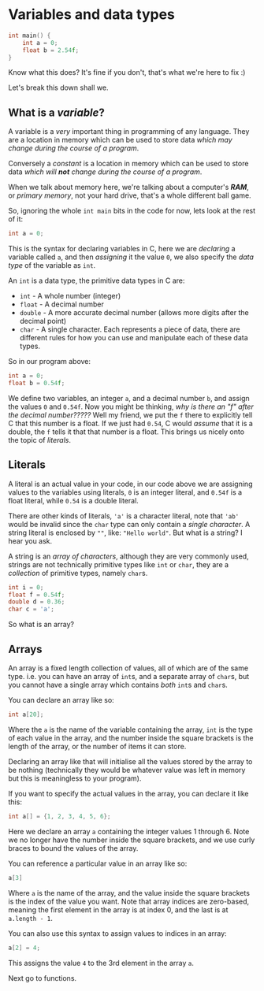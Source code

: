 # Variables and data types
```c
int main() {
	int a = 0;
	float b = 2.54f;
}
```

Know what this does? It's fine if you don't, that's what we're here to fix :)

Let's break this down shall we.

## What is a _variable_?
A variable is a _very_ important thing in programming of any language. They are a location in memory which can be used to store data _which may change during the course of a program_.

Conversely a _constant_ is a location in memory which can be used to store data _which will **not** change during the course of a program_.

When we talk about memory here, we're talking about a computer's _**RAM**_, or _primary memory_, not your hard drive, that's a whole different ball game.

So, ignoring the whole `int main` bits in the code for now, lets look at the rest of it:
```c
int a = 0;
```
This is the syntax for declaring variables in C, here we are _declaring_ a variable called `a`, and then _assigning_ it the value `0`, we also specify the _data type_ of the variable as `int`.

An `int` is a data type, the primitive data types in C are:
- `int` - A whole number (integer)
- `float` - A decimal number
- `double` - A more accurate decimal number (allows more digits after the decimal point)
- `char` - A single character.
Each represents a piece of data, there are different rules for how you can use and manipulate each of these data types.

So in our program above:
```c
int a = 0;
float b = 0.54f;
```
We define two variables, an integer `a`, and a decimal number `b`, and assign the values `0` and `0.54f`. Now you might be thinking, _why is there an "f" after the decimal number?????_ Well my friend, we put the `f` there to explicitly tell C that this number is a float. If we just had `0.54`, C would _assume_ that it is a double, the `f` tells it that that number is a float. This brings us nicely onto the topic of _literals_.

## Literals
A literal is an actual value in your code, in our code above we are assigning values to the variables using literals, `0` is an integer literal, and `0.54f` is a float literal, while `0.54` is a double literal.

There are other kinds of literals, `'a'` is a character literal, note that `'ab'` would be invalid since the `char` type can only contain a _single character_. A string literal is enclosed by `""`, like: `"Hello world"`. But what is a string? I hear you ask.

A string is an _array of characters_, although they are very commonly used, strings are not technically primitive types like `int` or `char`, they are a _collection_ of primitive types, namely `char`s.

```c
int i = 0;
float f = 0.54f;
double d = 0.36;
char c = 'a';
```

So what is an array?
## Arrays
An array is a fixed length collection of values, all of which are of the same type. i.e. you can have an array of `int`s, and a separate array of `char`s, but you cannot have a single array which contains _both_ `int`s and `char`s.

You can declare an array like so:
```c
int a[20];
```
Where the `a` is the name of the variable containing the array, `int` is the type of each value in the array, and the number inside the square brackets is the length of the array, or the number of items it can store.

Declaring an array like that will initialise all the values stored by the array to be nothing (technically they would be whatever value was left in memory but this is meaningless to your program).

If you want to specify the actual values in the array, you can declare it like this:

```c
int a[] = {1, 2, 3, 4, 5, 6};
```

Here we declare an array `a` containing the integer values 1 through 6. Note we no longer have the number inside the square brackets, and we use curly braces to bound the values of the array.

You can reference a particular value in an array like so:
```c
a[3]
```
Where `a` is the name of the array, and the value inside the square brackets is the index of the value you want. Note that array indices are zero-based, meaning the first element in the array is at index 0, and the last is at `a.length - 1`.

You can also use this syntax to assign values to indices in an array:
```c
a[2] = 4;
```
This assigns the value `4` to the 3rd element in the array `a`.


Next go to functions.